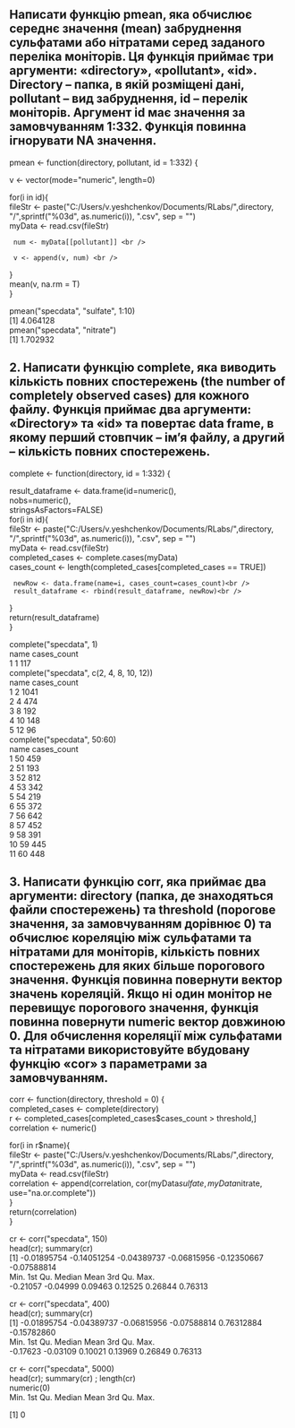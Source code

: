 ## Написати функцію pmean, яка обчислює середнє значення (mean) забруднення сульфатами або нітратами серед заданого переліка моніторів. Ця функція приймає три аргументи: «directory», «pollutant», «id». Directory – папка, в якій розміщені дані, pollutant – вид забруднення, id – перелік моніторів. Аргумент id має значення за замовчуванням 1:332. Функція повинна ігнорувати NA значення.
 
 pmean <- function(directory, pollutant, id = 1:332) {<br />
 
   v <- vector(mode="numeric", length=0)<br />
   
   for(i in id){<br />
     fileStr <- paste("C:/Users/v.yeshchenkov/Documents/RLabs/",directory, "/",sprintf("%03d", as.numeric(i)), ".csv", sep = "")<br />
     myData <- read.csv(fileStr)<br />
     
     num <- myData[[pollutant]] <br />
     
     v <- append(v, num) <br />
   } <br />
   mean(v, na.rm = T)<br />
 }<br />
 
 pmean("specdata", "sulfate", 1:10)<br />
[1] 4.064128<br />
 pmean("specdata", "nitrate")<br />
[1] 1.702932<br />
 
 ## 2. Написати функцію complete, яка виводить кількість повних спостережень (the number of completely observed cases) для кожного файлу. Функція приймає два аргументи: «Directory» та «id» та повертає data frame, в якому перший стовпчик – ім’я файлу, а другий – кількість повних спостережень.
 
 complete <- function(directory, id = 1:332) {<br />
   
   result_dataframe <- data.frame(id=numeric(),<br />
                    nobs=numeric(),<br />
                    stringsAsFactors=FALSE) <br />
   for(i in id){<br />
     fileStr <- paste("C:/Users/v.yeshchenkov/Documents/RLabs/",directory, "/",sprintf("%03d", as.numeric(i)), ".csv", sep = "")<br />
     myData <- read.csv(fileStr)<br />
     completed_cases <- complete.cases(myData)<br />
     cases_count <- length(completed_cases[completed_cases == TRUE])<br />
     
     newRow <- data.frame(name=i, cases_count=cases_count)<br />
     result_dataframe <- rbind(result_dataframe, newRow)<br />
   }<br />
   return(result_dataframe)<br />
 }<br />
 
 complete("specdata", 1)<br />
  name cases_count<br />
1    1         117<br />
 complete("specdata", c(2, 4, 8, 10, 12))<br />
 name cases_count<br />
1    2        1041<br />
2    4         474<br />
3    8         192<br />
4   10         148<br />
5   12          96<br />
 complete("specdata", 50:60)<br />
   name cases_count<br />
1    50         459<br />
2    51         193<br />
3    52         812<br />
4    53         342<br />
5    54         219<br />
6    55         372<br />
7    56         642<br />
8    57         452<br />
9    58         391<br />
10   59         445<br />
11   60         448<br />
 
 ## 3. Написати функцію corr, яка приймає два аргументи: directory (папка, де знаходяться файли спостережень) та threshold (порогове значення, за замовчуванням дорівнює 0) та обчислює кореляцію між сульфатами та нітратами для моніторів, кількість повних спостережень для яких більше порогового значення. Функція повинна повернути вектор значень кореляцій. Якщо ні один монітор не перевищує порогового значення, функція повинна повернути numeric вектор довжиною 0. Для обчислення кореляції між сульфатами та нітратами використовуйте вбудовану функцію  «cor» з параметрами за замовчуванням.
 
 corr <- function(directory, threshold = 0) {<br />
   completed_cases <- complete(directory)<br />
   r <- completed_cases[completed_cases$cases_count > threshold,]<br />
   correlation <- numeric()<br />
   
   for(i in r$name){<br />
     fileStr <- paste("C:/Users/v.yeshchenkov/Documents/RLabs/",directory, "/",sprintf("%03d", as.numeric(i)), ".csv", sep = "")<br />
     myData <- read.csv(fileStr)<br />
     correlation <- append(correlation, cor(myData$sulfate, myData$nitrate, use="na.or.complete"))<br />
   }<br />
   return(correlation)<br />
 }<br />
 
 cr <- corr("specdata", 150)<br />
 head(cr); summary(cr)<br />
[1] -0.01895754 -0.14051254 -0.04389737 -0.06815956 -0.12350667 -0.07588814<br />
    Min.  1st Qu.   Median     Mean  3rd Qu.     Max. <br />
-0.21057 -0.04999  0.09463  0.12525  0.26844  0.76313 <br />
 
 cr <- corr("specdata", 400)<br />
 head(cr); summary(cr)<br />
[1] -0.01895754 -0.04389737 -0.06815956 -0.07588814  0.76312884 -0.15782860<br />
    Min.  1st Qu.   Median     Mean  3rd Qu.     Max. <br />
-0.17623 -0.03109  0.10021  0.13969  0.26849  0.76313 <br />
 
 cr <- corr("specdata", 5000)<br />
 head(cr); summary(cr) ; length(cr)<br />
numeric(0)<br />
   Min. 1st Qu.  Median    Mean 3rd Qu.    Max. <br />
                                                
[1] 0<br />